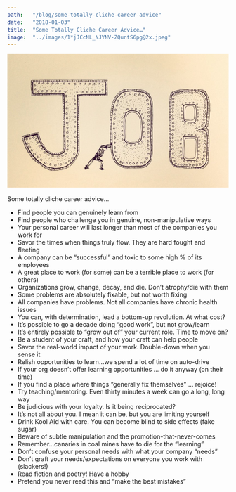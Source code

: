 ```yaml
---
path:	"/blog/some-totally-cliche-career-advice"
date:	"2018-01-03"
title:	"Some Totally Cliche Career Advice…"
image:	"../images/1*jJCcNL_NJYNV-ZQuntS6pg@2x.jpeg"
---
```


![](../images/1*jJCcNL_NJYNV-ZQuntS6pg@2x.jpeg)

Some totally cliche career advice…

* Find people you can genuinely learn from
* Find people who challenge you in genuine, non-manipulative ways
* Your personal career will last longer than most of the companies you work for
* Savor the times when things truly flow. They are hard fought and fleeting
* A company can be “successful” and toxic to some high % of its employees
* A great place to work (for some) can be a terrible place to work (for others)
* Organizations grow, change, decay, and die. Don’t atrophy/die with them
* Some problems are absolutely fixable, but not worth fixing
* All companies have problems. Not all companies have chronic health issues
* You can, with determination, lead a bottom-up revolution. At what cost?
* It’s possible to go a decade doing “good work”, but not grow/learn
* It’s entirely possible to “grow out of” your current role. Time to move on?
* Be a student of your craft, and how your craft can help people
* Savor the real-world impact of your work. Double-down when you sense it
* Relish opportunities to learn…we spend a lot of time on auto-drive
* If your org doesn’t offer learning opportunities … do it anyway (on their time)
* If you find a place where things “generally fix themselves” … rejoice!
* Try teaching/mentoring. Even thirty minutes a week can go a long, long way
* Be judicious with your loyalty. Is it being reciprocated?
* It’s not all about you. I mean it can be, but you are limiting yourself
* Drink Kool Aid with care. You can become blind to side effects (fake sugar)
* Beware of subtle manipulation and the promotion-that-never-comes
* Remember…canaries in coal mines have to die for the “learning”
* Don’t confuse your personal needs with what your company “needs”
* Don’t graft your needs/expectations on everyone you work with (slackers!)
* Read fiction and poetry! Have a hobby
* Pretend you never read this and “make the best mistakes”
